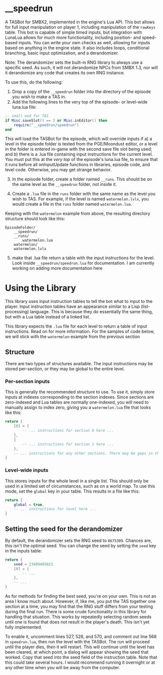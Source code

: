# __speedrun
A TASBot for SMBX2, implemented in the engine's Lua API. This bot allows for full input manipulation on player 1, including manipulation of the `rawKeys` table. This bot is capable of simple timed inputs, but integration with LunaLua allows for much more functionality, including position- and speed-based inputs. You can write your own checks as well, allowing for inputs based on anything in the engine state. It also includes loops, conditional branching, basic input optimization, and a derandomizer.

Note: The derandomizer sets the built-in RNG library to always use a specific seed. As such, it will not derandomize NPCs from SMBX 1.3, nor will it derandomize any code that creates its own RNG instance.

To use this, do the following:
1. Drop a copy of the `__speedrun` folder into the directory of the episode you wish to make a TAS in.
2. Add the following lines to the very top of the episode- or level-wide luna.lua file:

```lua
-- small mod for TAS
if Misc.saveSlot() == 2 or Misc.inEditor() then
	require("__speedrun/speedrun")
end
```
This will load the TASBot for the episode, which will override inputs if a) a level in the episode folder is tested from the PGE/Moondust editor, or a level in the folder is 
entered in-game with the second save file slot being used; and b) there is a .lua file containing input instructions for the current level. You must put this at the _very top_ 
of the episode's luna.lua file, to ensure that it runs before all onInputUpdate functions in libraries, episode code, and level code. Otherwise, you may get strange behavior.

3. In the episode folder, create a folder named `__runs`. This should be on the same level as the `__speedrun` folder, not inside it.

4. Create a `.lua` file in the `runs` folder with the same name as the level you wish to TAS. For example, if the level is named `watermelon.lvlx`, you would create a file in the 
`runs` folder named `watermelon.lua`.

Keeping with the `watermelon` example from above, the resulting directory structure should look like this:
```
EpisodeFolder/
	__speedrun/
	__runs/
		watermelon.lua
	watermelon/
	watermelon.lvlx
```

5. make that .lua file return a table with the input instructions for the level. Look inside `__speedrun/speedrun.lua` for documentation. I am currently working on adding more documentation here

# Using the Library

This library uses input instruction tables to tell the bot what to input to the player. Input instruction tables have an appearance similar to a Lisp (list-processing) language. This is because they do essentially the same thing, but with a Lua table instead of a linked list.

This library expects the `.lua` file for each level to return a table of input instructions. Read on for more information. For the samples of code below, we will stick with the `watermelon` example from the previous section

## Structure

There are two types of structures available. The input instructions may be stored per-section, or they may be global to the entire level.

### Per-section inputs

This is generally the recommended structure to use. To use it, simply store inputs at indexes corresponding to the section indexes. Since sections are zero-indexed and Lua tables are normally one-indexed, you will need to manually assign to index zero, giving you a `watermelon.lua` file that looks like this:

```lua
return {
    [0] = {
        -- ... instructions for section 0 here ...
    },
    {
        -- ... instructions for section 1 here ...
    },
    -- ... instructions for any other sections. There may be gaps in this table if necessary ...
}
```

### Level-wide inputs

This stores inputs for the whole level in a single list. This should only be used in a limited set of circumstances, such as on a world map. To use this mode, set the `global` key in your table. This results in a file like this:

```lua
return {
    global = true,
    -- ... instructions for level here ...
}
```

## Setting the seed for the derandomizer

By default, the derandomizer sets the RNG seed to `8675309`. Chances are, this isn't the optimal seed. You can change the seed by setting the `seed` key in the inputs table:

```lua
return {
    seed = 23409485023
    [0] = {
        -- ...
    },
    -- ...
}
```

As for methods for finding the best seed, you're on your own. This is not an area I know much about. However, if, like me, you put the TAS together one section at a time, you may find that the RNG stuff differs from your testing during the final run. There is some crude functionality in this library for handling that situation. This works by repeatedly selecting random seeds until one is found that does not result in the player's death. This isn't yet fully implemented.

To enable it, uncomment lines 527, 528, and 570, and comment out line 568 in `speedrun.lua`, then run the level with the TASBot. The run will proceed until the player dies, then it will restart. This will continue until the level has been cleared, at which point, a dialog will appear showing the seed that worked. Copy that seed into the seed field of the instruction table. Note that this could take several hours. I would recommend running it overnight or at any other time when you will be away from the computer.
